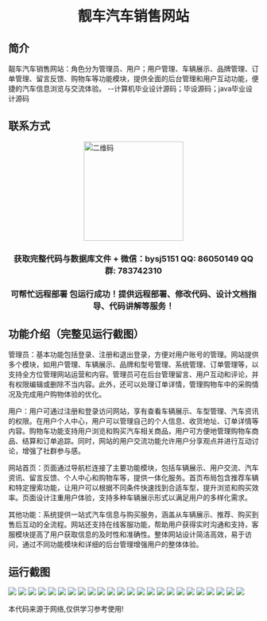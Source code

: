<p><h1 align="center">靓车汽车销售网站</h1></p>

## 简介
靓车汽车销售网站：角色分为管理员、用户；用户管理、车辆展示、品牌管理、订单管理、留言反馈、购物车等功能模块，提供全面的后台管理和用户互动功能，便捷的汽车信息浏览与交流体验。    --计算机毕业设计源码；毕设源码；java毕业设计源码


## 联系方式
<img src="https://bs-1329754181.cos.ap-shanghai.myqcloud.com/wx.jpg" alt="二维码" style="display: block; margin: 0 auto;" width="200px">
<p><h3 align="center">获取完整代码与数据库文件 + 微信：bysj5151 QQ: 86050149 QQ群: 783742310</h3></p>
<p><h3 align="center">可帮忙远程部署 包运行成功！提供远程部署、修改代码、设计文档指导、代码讲解等服务！</h3></p>

## 功能介绍（完整见运行截图）
管理员：基本功能包括登录、注册和退出登录，方便对用户账号的管理。网站提供多个模块，如用户管理、车辆展示、品牌和型号管理、系统管理、订单管理等，以支持全方位管理网站运营和内容。管理员可在后台管理留言、用户互动和评论，并有权限编辑或删除不当内容。此外，还可以处理订单详情，管理购物车中的采购情况及完成用户购物体验的优化。

用户：用户可通过注册和登录访问网站，享有查看车辆展示、车型管理、汽车资讯的权限。在用户个人中心，用户可以管理自己的个人信息、收货地址、订单详情等内容。购物车功能支持用户浏览和购买汽车相关商品，用户可方便地管理购物车商品、结算和订单追踪。同时，网站的用户交流功能允许用户分享观点并进行互动讨论，增强了社群参与感。

网站首页：页面通过导航栏连接了主要功能模块，包括车辆展示、用户交流、汽车资讯、留言反馈、个人中心和购物车等，提供一体化服务。首页布局包含推荐车辆和特定搜索功能，让用户可以根据不同条件快速找到合适车型，提升浏览和购买效率。页面设计注重用户体验，支持多种车辆展示形式以满足用户的多样化需求。

其他功能：系统提供一站式汽车信息与购买服务，涵盖从车辆展示、推荐、购买到售后互动的全流程。网站还支持在线客服功能，帮助用户获得实时沟通和支持，客服模块提高了用户获取信息的及时性和准确性。整体网站设计简洁高效，易于访问，通过不同功能模块和详细的后台管理增强用户的整体体验。


## 运行截图
![](https://bs-1329754181.cos.ap-shanghai.myqcloud.com/spring/LiangCheAutoSalesWebsite/img/001.jpg)
![](https://bs-1329754181.cos.ap-shanghai.myqcloud.com/spring/LiangCheAutoSalesWebsite/img/002.jpg)
![](https://bs-1329754181.cos.ap-shanghai.myqcloud.com/spring/LiangCheAutoSalesWebsite/img/003.jpg)
![](https://bs-1329754181.cos.ap-shanghai.myqcloud.com/spring/LiangCheAutoSalesWebsite/img/004.jpg)
![](https://bs-1329754181.cos.ap-shanghai.myqcloud.com/spring/LiangCheAutoSalesWebsite/img/005.jpg)
![](https://bs-1329754181.cos.ap-shanghai.myqcloud.com/spring/LiangCheAutoSalesWebsite/img/006.jpg)
![](https://bs-1329754181.cos.ap-shanghai.myqcloud.com/spring/LiangCheAutoSalesWebsite/img/007.jpg)
![](https://bs-1329754181.cos.ap-shanghai.myqcloud.com/spring/LiangCheAutoSalesWebsite/img/008.jpg)
![](https://bs-1329754181.cos.ap-shanghai.myqcloud.com/spring/LiangCheAutoSalesWebsite/img/009.jpg)
![](https://bs-1329754181.cos.ap-shanghai.myqcloud.com/spring/LiangCheAutoSalesWebsite/img/010.jpg)
![](https://bs-1329754181.cos.ap-shanghai.myqcloud.com/spring/LiangCheAutoSalesWebsite/img/011.jpg)
![](https://bs-1329754181.cos.ap-shanghai.myqcloud.com/spring/LiangCheAutoSalesWebsite/img/012.jpg)
![](https://bs-1329754181.cos.ap-shanghai.myqcloud.com/spring/LiangCheAutoSalesWebsite/img/013.jpg)
![](https://bs-1329754181.cos.ap-shanghai.myqcloud.com/spring/LiangCheAutoSalesWebsite/img/014.jpg)
![](https://bs-1329754181.cos.ap-shanghai.myqcloud.com/spring/LiangCheAutoSalesWebsite/img/015.jpg)
![](https://bs-1329754181.cos.ap-shanghai.myqcloud.com/spring/LiangCheAutoSalesWebsite/img/016.jpg)
![](https://bs-1329754181.cos.ap-shanghai.myqcloud.com/spring/LiangCheAutoSalesWebsite/img/017.jpg)
![](https://bs-1329754181.cos.ap-shanghai.myqcloud.com/spring/LiangCheAutoSalesWebsite/img/018.jpg)
![](https://bs-1329754181.cos.ap-shanghai.myqcloud.com/spring/LiangCheAutoSalesWebsite/img/019.jpg)
![](https://bs-1329754181.cos.ap-shanghai.myqcloud.com/spring/LiangCheAutoSalesWebsite/img/020.jpg)
![](https://bs-1329754181.cos.ap-shanghai.myqcloud.com/spring/LiangCheAutoSalesWebsite/img/021.jpg)
![](https://bs-1329754181.cos.ap-shanghai.myqcloud.com/spring/LiangCheAutoSalesWebsite/img/022.jpg)
![](https://bs-1329754181.cos.ap-shanghai.myqcloud.com/spring/LiangCheAutoSalesWebsite/img/023.jpg)
![](https://bs-1329754181.cos.ap-shanghai.myqcloud.com/spring/LiangCheAutoSalesWebsite/img/024.jpg)

<p>本代码来源于网络,仅供学习参考使用!</p>
